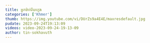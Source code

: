 ```yaml
---
title: អ្នកម៉ាក់វ័យក្មេង
categories: ['Khmer']
thumb: https://img.youtube.com/vi/DUrZs9a4E4E/maxresdefault.jpg
pudate: 2023-09-24T19:13:09
videos: video-2023-09-24-19-13-09
author: tin-sokhavuth
---
```


